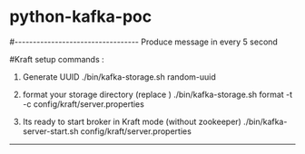 # python-kafka-poc
#----------------------------------
Produce message in every 5 second

#Kraft setup commands  :
1. Generate UUID
./bin/kafka-storage.sh random-uuid

2. format your storage directory (replace <uuid>)
./bin/kafka-storage.sh format -t <uuid> -c config/kraft/server.properties

3. Its ready to start broker in Kraft mode (without zookeeper)
./bin/kafka-server-start.sh config/kraft/server.properties

-----------------------------------